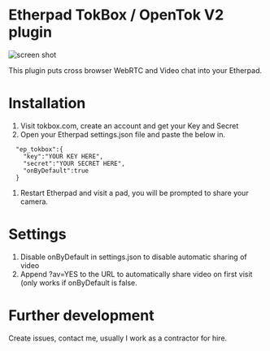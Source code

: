 # Etherpad TokBox / OpenTok V2 plugin

![screen shot](http://i.imgur.com/ZbjzuwD.png)

This plugin puts cross browser WebRTC and Video chat into your Etherpad.

# Installation
1. Visit tokbox.com, create an account and get your Key and Secret
1. Open your Etherpad settings.json file and paste the below in.
```
  "ep_tokbox":{
    "key":"YOUR KEY HERE",
    "secret":"YOUR SECRET HERE",
    "onByDefault":true
  }
```
1. Restart Etherpad and visit a pad, you will be prompted to share your camera.

# Settings
1. Disable onByDefault in settings.json to disable automatic sharing of video
1. Append ?av=YES to the URL to automatically share video on first visit (only works if onByDefault is false.

# Further development
Create issues, contact me, usually I work as a contractor for hire.
